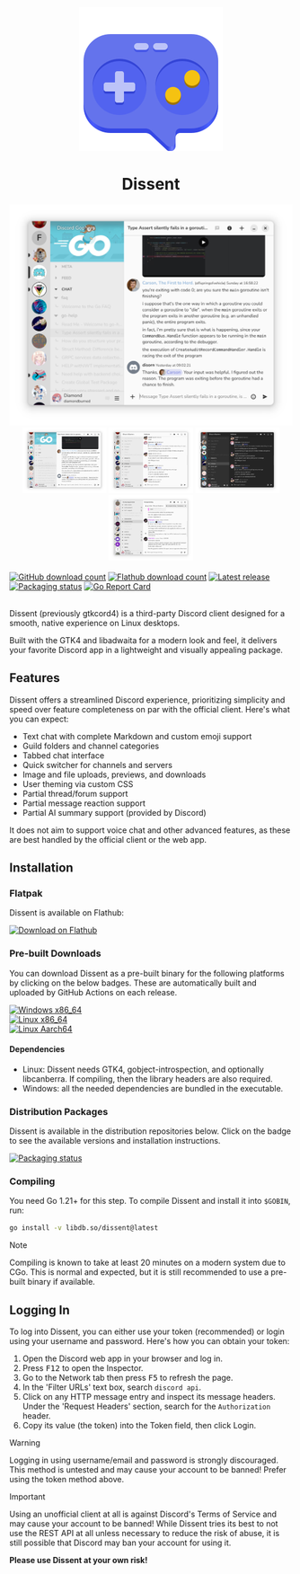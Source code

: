 <div align="center">

![Dissent logo](./internal/icons/hicolor/scalable/apps/so.libdb.dissent.svg)

<h1>Dissent</h1>

<img src="./.github/screenshots/03.png" alt="Screenshot 3" width="800">

<div>
  <a href="./.github/screenshots/03.png"><img src="./.github/screenshots/03.png" alt="Screenshot 3" width="150"></a>
  <a href="./.github/screenshots/01.png"><img src="./.github/screenshots/01.png" alt="Screenshot 1" width="150"></a>
  <a href="./.github/screenshots/02.png"><img src="./.github/screenshots/02.png" alt="Screenshot 2" width="150"></a>
  <a href="./.github/screenshots/04.png"><img src="./.github/screenshots/04.png" alt="Screenshot 4" width="150"></a>
</div>

</div>

<br>

<div>
  <a href="https://github.com/diamondburned/dissent/releases/latest"><img height="22" src="https://img.shields.io/github/downloads/diamondburned/dissent/total?label=GitHub%20Downloads&amp;logo=github" alt="GitHub download count"></a>
  <a href="https://flathub.org/apps/so.libdb.dissent"><img height="22" src="https://img.shields.io/flathub/downloads/so.libdb.dissent?logo=flathub&amp;logoColor=white&amp;label=Flatpak%20Installs&amp;color=%233d7fcd" alt="Flathub download count"></a>
  <a href="https://github.com/diamondburned/dissent/releases/latest"><img height="22" src="https://img.shields.io/github/v/tag/diamondburned/dissent?filter=!nightly&amp;label=Latest%20Release&amp;color=blue" alt="Latest release"></a>
  <a href="https://repology.org/project/dissent/versions"><img height="22" src="https://img.shields.io/repology/repositories/dissent?label=Packaged Distros" alt="Packaging status"></a>
  <a href="https://goreportcard.com/report/github.com/diamondburned/dissent"><img height="22" src="https://goreportcard.com/badge/github.com/diamondburned/dissent" alt="Go Report Card"></a>
</div>

<br>

Dissent (previously gtkcord4) is a third-party Discord client designed for a
smooth, native experience on Linux desktops.

Built with the GTK4 and libadwaita for a modern look and feel, it delivers your
favorite Discord app in a lightweight and visually appealing package.

## Features

Dissent offers a streamlined Discord experience, prioritizing simplicity and
speed over feature completeness on par with the official client. Here's what
you can expect:

- Text chat with complete Markdown and custom emoji support
- Guild folders and channel categories
- Tabbed chat interface
- Quick switcher for channels and servers
- Image and file uploads, previews, and downloads
- User theming via custom CSS
- Partial thread/forum support
- Partial message reaction support
- Partial AI summary support (provided by Discord)

It does not aim to support voice chat and other advanced features, as these are
best handled by the official client or the web app.

## Installation

### Flatpak

Dissent is available on Flathub:

<a href="https://flathub.org/apps/details/so.libdb.dissent">
  <img src="https://flathub.org/api/badge?svg&locale=en" alt="Download on Flathub" width="220">
</a>

### Pre-built Downloads

You can download Dissent as a pre-built binary for the following platforms by
clicking on the below badges. These are automatically built and uploaded by
GitHub Actions on each release.

<div>
  <a href="https://github.com/diamondburned/dissent/releases/latest/download/dissent-windows-amd64.exe">
    <img height="24" alt="Windows x86_64" src="https://img.shields.io/badge/Windows-Download%20for%20x86__64-grey?style=flat&logo=windows11&labelColor=%23357EC7&cacheSeconds=999999999" />
  </a>
  <br>
  <a href="https://github.com/diamondburned/dissent/releases/latest/download/dissent-linux-amd64.tar.zst">
    <img height="24" alt="Linux x86_64" src="https://img.shields.io/badge/Linux-Download%20for%20x86__64-grey?style=flat&logo=linux&logoColor=black&labelColor=%23ffcc33&cacheSeconds=999999999" />
  </a>
  <br>
  <a href="https://github.com/diamondburned/dissent/releases/latest/download/dissent-linux-arm64.tar.zst">
    <img height="24" alt="Linux Aarch64" src="https://img.shields.io/badge/Linux-Download%20for%20AArch64-grey?style=flat&logo=linux&logoColor=black&labelColor=%23ffcc33&cacheSeconds=999999999" />
  </a>
</div>

#### Dependencies

- Linux: Dissent needs GTK4, gobject-introspection, and optionally
  libcanberra. If compiling, then the library headers are also required.
- Windows: all the needed dependencies are bundled in the executable.

### Distribution Packages

Dissent is available in the distribution repositories below. Click on the badge
to see the available versions and installation instructions.

<a href="https://repology.org/project/dissent/versions">
  <img src="https://repology.org/badge/vertical-allrepos/dissent.svg" alt="Packaging status" width="200">
</a>

### Compiling

You need Go 1.21+ for this step. To compile Dissent and install it into `$GOBIN`, run:

```sh
go install -v libdb.so/dissent@latest
```

> [!NOTE]
> Compiling is known to take at least 20 minutes on a modern system due
> to CGo. This is normal and expected, but it is still recommended to use a
> pre-built binary if available.

## Logging In

To log into Dissent, you can either use your token (recommended) or login using
your username and password. Here's how you can obtain your token:

1. Open the Discord web app in your browser and log in.
2. Press <kbd>F12</kbd> to open the Inspector.
3. Go to the Network tab then press <kbd>F5</kbd> to refresh the page.
4. In the 'Filter URLs' text box, search `discord api`.
5. Click on any HTTP message entry and inspect its message headers. Under
   the 'Request Headers' section, search for the `Authorization` header.
6. Copy its value (the token) into the Token field, then click Login.

> [!WARNING]
> Logging in using username/email and password is strongly discouraged. This
> method is untested and may cause your account to be banned! Prefer using the
> token method above.

> [!IMPORTANT]
> Using an unofficial client at all is against Discord's Terms of Service and
> may cause your account to be banned! While Dissent tries its best to not use
> the REST API at all unless necessary to reduce the risk of abuse, it is still
> possible that Discord may ban your account for using it.
>
> **Please use Dissent at your own risk!**
